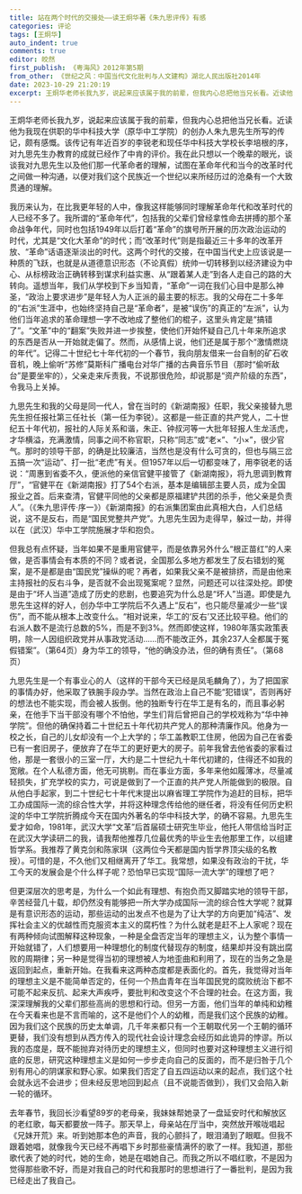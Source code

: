 ```yaml
---
title: 站在两个时代的交接处——读王炯华著《朱九思评传》有感
categories: 评论
tags: [王炯华]
auto_indent: true
comments: true
editor: 皎然
first_publish: 《粤海风》2012年第5期
from_other: 《世纪之风：中国当代文化批判与人文建构》湖北人民出版社2014年
date: 2023-10-29 21:20:19
excerpt: 王炯华老师长我九岁，说起来应该属于我的前辈，但我内心总把他当兄长看。近读他为我现在供职的华中科技大学（原华中工学院）的创办人朱九思先生所写的传记，颇有感慨。该传记有年近百岁的李锐老和现任华中科技大学校长李培根的序，对九思先生办教育的成就已经作了中肯的评价。我在此只想以一个晚辈的眼光，谈谈我对九思先生以及他们那一代革命者的理解，试图在革命年代和当今的改革时代之间做一种沟通，以便对我们这个民族近一个世纪以来所经历过的沧桑有一个大致贯通的理解。
---
```

王炯华老师长我九岁，说起来应该属于我的前辈，但我内心总把他当兄长看。近读他为我现在供职的华中科技大学（原华中工学院）的创办人朱九思先生所写的传记，颇有感慨。该传记有年近百岁的李锐老和现任华中科技大学校长李培根的序，对九思先生办教育的成就已经作了中肯的评价。我在此只想以一个晚辈的眼光，谈谈我对九思先生以及他们那一代革命者的理解，试图在革命年代和当今的改革时代之间做一种沟通，以便对我们这个民族近一个世纪以来所经历过的沧桑有一个大致贯通的理解。

我历来认为，在比我更年轻的人中，像我这样能够同时理解革命年代和改革时代的人已经不多了。我所谓的“革命年代”，包括我的父辈们曾经拿性命去拼搏的那个革命战争年代，同时也包括1949年以后打着“革命”的旗号所开展的历次政治运动的时代，尤其是“文化大革命”的时代；而“改革时代”则是指最近三十多年的改革开放、“革命”话语逐渐淡出的时代。这两个时代的交接，在中国当代史上应该说是一种质的飞跃，也就是从道德意识形态（不论真假）统帅一切转移到以经济建设为中心、从标榜政治正确转移到谋求利益实惠、从“跟着某人走”到各人走自己的路的大转向。遥想当年，我们从学校到下乡当知青，“革命”一词在我们心目中是那么神圣，“政治上要求进步”是年轻人为人正派的最主要的标志。我的父母在二十多年的“右派”生涯中，也始终坚持自己是“革命者”，是被“误伤”的真正的“左派”，认为他们当年追求的革命理想一字不改地成了整他们的棍子，这里头肯定是“搞错了”。“文革”中的“翻案”失败并进一步挨整，使他们开始怀疑自己几十年来所追求的东西是否从一开始就走偏了。然而，从感情上说，他们还是属于那个“激情燃烧的年代”。记得二十世纪七十年代初的一个春节，我向朋友借来一台自制的矿石收音机，晚上偷听“苏修”莫斯科广播电台对华广播的古典音乐节目（那时“偷听敌台”是要坐牢的），父亲走来斥责我，不说那很危险，却说那是“资产阶级的东西”，令我马上关掉。

九思先生和我的父母是同一代人，曾在当时的《新湖南报》任职，我父亲接替九思先生担任报社第三任社长（第一任为李锐）。这都是一些正直的共产党人，二十世纪五十年代初，报社的人际关系和谐，朱正、钟叔河等一大批年轻报人生龙活虎，才华横溢，充满激情，同事之间不称官职，只称“同志”或“老×”、“小×”，很少官气。那时的领导干部，的确是比较廉洁，当然也是没有什么可贪的，但也与隔三岔五搞一次“运动”、打一批“老虎”有关。但1957年以后一切都变味了，用李锐老的话说：“周惠到省委不久，便派他的亲信官健平接管了《新湖南报》，将九思调到教育厅”，“官健平在《新湖南报》打了54个右派，基本是编辑部主要人员，成为全国报业之首。后来查清，官健平同他的父亲都是原福建铲共团的杀手，他父亲是负责人”。（《朱九思评传·序一》）《新湖南报》的右派集团案由此真相大白，人们总结说，这不是反右，而是“国民党整共产党”。九思先生因为走得早，躲过一劫，并得以在（武汉）华中工学院施展才华和抱负。

但我总有点怀疑，当年如果不是重用官健平，而是依靠另外什么“根正苗红”的人来做，是否事情会有本质的不同？或者说，全国那么多地方都发生了反右错划的冤案，是不是都是由“国民党”操纵的呢？再者，如果我父亲不是被排挤，而是由他来主持报社的反右斗争，是否就不会出现冤案呢？显然，问题还可以往深处挖。即使是由于“坏人当道”造成了历史的悲剧，也要追究为什么总是“坏人”当道。即使是九思先生这样的好人，创办华中工学院后不久遇上“反右”，也只能尽量减少一些“误伤”，而不能从根本上改变什么。“相对说来，华工的‘反右’又还比较平稳。他们的右派人数不是流行总数的5%，而是不到3%。然而即使这样，1980年落实政策表明，除一人因组织政党并从事政党活动……而不能改正外，其余237人全都属于冤假错案”。（第64页）身为华工的领导，“他的确没办法，但的确有责任”。（第68页）

九思先生是一个有事业心的人（这样的干部今天已经是凤毛麟角了），为了把国家的事情办好，他采取了铁腕手段办学。当然在政治上自己不能“犯错误”，否则再好的想法也不能实现，而会被人扳倒。他的独断专行在华工是有名的，而且事必躬亲，在他手下当干部没有哪个不怕他，学生们背后曾把自己的学校戏称为“华中神学院”。但他的确保持着二十世纪五十年代初共产党人的那种清廉作风。他身为一校之长，自己的儿女却没有一个上大学的；华工盖教职工住房，他因为自己在省委已有一套旧房子，便放弃了在华工的更好更大的房子。前年我曾去他省委的家看过他，那是一套很小的三室一厅，大约是二十世纪九十年代初建的，住得还不如我的宽敞。在个人私德方面，他无可挑剔。而在事业方面，多年来他如履薄冰，尽量减轻损失，扩充学校的实力，可说是做到了一个正直的共产党人所能做到的极限。自从他白手起家，到二十世纪七十年代末提出以麻省理工学院作为追赶的目标，把华工办成国际一流的综合性大学，并将这种理念传给他的继任者，将没有任何历史积淀的华中工学院折腾成今天在国内外著名的华中科技大学，的确不容易。九思先生爱才如命，1981年，武汉大学“文革”后首届硕士研究生毕业，他托人带信给当时正在武汉大学读研二的我，请我帮他推荐几位最优秀的毕业生去他那里工作，以组建哲学系。我推荐了黄克剑和陈家琪（这两位今天都是国内哲学界顶尖级的名教授）。可惜的是，不久他们又相继离开了华工。我常想，如果没有政治的干扰，华工今天的发展会是个什么样子呢？恐怕早已实现“国际一流大学”的理想了吧？

但更深层次的思考是，为什么一个如此有理想、有抱负而又脚踏实地的领导干部，辛苦经营几十载，却仍然没有能够把一所大学办成国际一流的综合性大学呢？就算是有意识形态的运动，那些运动的出发点不也是为了让大学的方向更加“纯洁”、发挥社会主义的优越性而克服资本主义的腐朽性？为什么就老是赶不上人家呢？现在有两种倾向试图解释这种现象，一种是全盘否定当年的理想主义，认为整个事情一开始就错了，人们想要用一种理想化的制度代替现存的制度，结果却并没有跳出腐败的周期律；另一种是觉得当初的理想被人为地歪曲和利用了，现在的当务之急是返回到起点，重新开始。在我看来这两种态度都是表面化的。首先，我觉得对当年的理想主义是不能简单否定的，任何一个热血青年在当年国民党的腐败统治下都不可能不起来反抗、起来大声疾呼，要批判和改变这个不合理的社会。在这方面，我深深理解我的父辈们那些高尚的思想和行动。但另一方面，他们当年的单纯和幼稚在今天看来也是不言而喻的，这不是他们个人的幼稚，而是我们这个民族的幼稚。因为我们这个民族的历史太单调，几千年来都只有一个王朝取代另一个王朝的循环更替，我们没有想到从西方传入的现代社会设计理念会经历如此诡异的悖谬。所以我的态度是，既不能抛弃对待历史的理想主义，但同时也要对这种理想主义进行彻底的反思，研究这种理想主义是如何一步步走向自己的反面的，而不是归咎于几个别有用心的阴谋家和野心家。如果我们否定了自五四运动以来的起点，我们这个社会就永远不会进步；但未经反思地回到起点（且不说能否做到），我们又会陷入新一轮的循环。

去年春节，我回长沙看望89岁的老母亲，我妹妹帮她录了一盘延安时代和解放区的老红歌，每天都要放一阵子。那天早上，母亲站在厅当中，突然放开喉咙唱起《兄妹开荒》来。听到她那本色的声音，我的心颤抖了，眼泪涌到了眼眶。但我不跟着她唱，就像我今天已经不再唱下乡时那些豪情满怀的歌了一样。我知道，那些歌代表了她的时代，她的生命，她是在唱她自己。而我之所以不唱红歌，不是因为觉得那些歌不好，而是对我自己的时代和我那时的思想进行了一番批判，是因为我已经走出了我自己。
